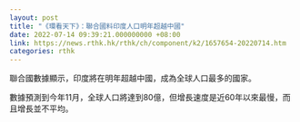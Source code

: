 ```yaml
---
layout: post
title: "《環看天下》：聯合國料印度人口明年超越中國"
date: 2022-07-14 09:39:21.000000000 +08:00
link: https://news.rthk.hk/rthk/ch/component/k2/1657654-20220714.htm
categories: rthk
---
```


聯合國數據顯示，印度將在明年超越中國，成為全球人口最多的國家。

數據預測到今年11月，全球人口將達到80億，但增長速度是近60年以來最慢，而且增長並不平均。
